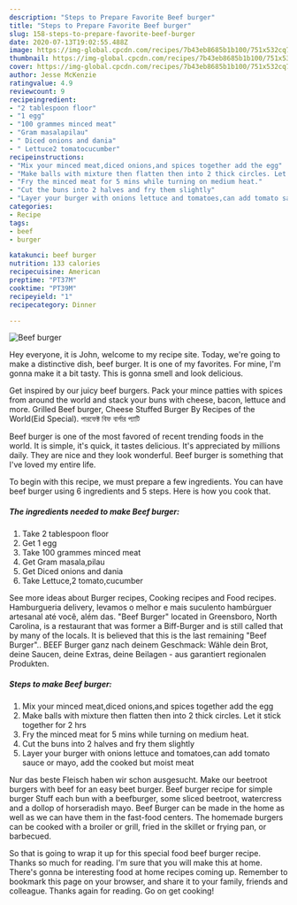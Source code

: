 ```yaml
---
description: "Steps to Prepare Favorite Beef burger"
title: "Steps to Prepare Favorite Beef burger"
slug: 158-steps-to-prepare-favorite-beef-burger
date: 2020-07-13T19:02:55.488Z
image: https://img-global.cpcdn.com/recipes/7b43eb8685b1b100/751x532cq70/beef-burger-recipe-main-photo.jpg
thumbnail: https://img-global.cpcdn.com/recipes/7b43eb8685b1b100/751x532cq70/beef-burger-recipe-main-photo.jpg
cover: https://img-global.cpcdn.com/recipes/7b43eb8685b1b100/751x532cq70/beef-burger-recipe-main-photo.jpg
author: Jesse McKenzie
ratingvalue: 4.9
reviewcount: 9
recipeingredient:
- "2 tablespoon floor"
- "1 egg"
- "100 grammes minced meat"
- "Gram masalapilau"
- " Diced onions and dania"
- " Lettuce2 tomatocucumber"
recipeinstructions:
- "Mix your minced meat,diced onions,and spices together add the egg"
- "Make balls with mixture then flatten then into 2 thick circles. Let it stick together for 2 hrs"
- "Fry the minced meat for 5 mins while turning on medium heat."
- "Cut the buns into 2 halves and fry them slightly"
- "Layer your burger with onions lettuce and tomatoes,can add tomato sauce or mayo, add the cooked but moist meat"
categories:
- Recipe
tags:
- beef
- burger

katakunci: beef burger 
nutrition: 133 calories
recipecuisine: American
preptime: "PT37M"
cooktime: "PT39M"
recipeyield: "1"
recipecategory: Dinner

---
```



![Beef burger](https://img-global.cpcdn.com/recipes/7b43eb8685b1b100/751x532cq70/beef-burger-recipe-main-photo.jpg)

Hey everyone, it is John, welcome to my recipe site. Today, we're going to make a distinctive dish, beef burger. It is one of my favorites. For mine, I'm gonna make it a bit tasty. This is gonna smell and look delicious.

Get inspired by our juicy beef burgers. Pack your mince patties with spices from around the world and stack your buns with cheese, bacon, lettuce and more. Grilled Beef burger, Cheese Stuffed Burger By Recipes of the World(Eid Special). পারফেক্ট বিফ বার্গার প্যাটি

Beef burger is one of the most favored of recent trending foods in the world. It is simple, it's quick, it tastes delicious. It's appreciated by millions daily. They are nice and they look wonderful. Beef burger is something that I've loved my entire life.


To begin with this recipe, we must prepare a few ingredients. You can have beef burger using 6 ingredients and 5 steps. Here is how you cook that.

<!--inarticleads1-->

##### The ingredients needed to make Beef burger:

1. Take 2 tablespoon floor
1. Get 1 egg
1. Take 100 grammes minced meat
1. Get Gram masala,pilau
1. Get  Diced onions and dania
1. Take  Lettuce,2 tomato,cucumber


See more ideas about Burger recipes, Cooking recipes and Food recipes. Hamburgueria delivery, levamos o melhor e mais suculento hambúrguer artesanal até você, além das. &#34;Beef Burger&#34; located in Greensboro, North Carolina, is a restaurant that was former a Biff-Burger and is still called that by many of the locals. It is believed that this is the last remaining &#34;Beef Burger&#34;.. BEEF Burger ganz nach deinem Geschmack: Wähle dein Brot, deine Saucen, deine Extras, deine Beilagen - aus garantiert regionalen Produkten. 

<!--inarticleads2-->

##### Steps to make Beef burger:

1. Mix your minced meat,diced onions,and spices together add the egg
1. Make balls with mixture then flatten then into 2 thick circles. Let it stick together for 2 hrs
1. Fry the minced meat for 5 mins while turning on medium heat.
1. Cut the buns into 2 halves and fry them slightly
1. Layer your burger with onions lettuce and tomatoes,can add tomato sauce or mayo, add the cooked but moist meat


Nur das beste Fleisch haben wir schon ausgesucht. Make our beetroot burgers with beef for an easy beet burger. Beef burger recipe for simple burger Stuff each bun with a beefburger, some sliced beetroot, watercress and a dollop of horseradish mayo. Beef Burger can be made in the home as well as we can have them in the fast-food centers. The homemade burgers can be cooked with a broiler or grill, fried in the skillet or frying pan, or barbecued. 

So that is going to wrap it up for this special food beef burger recipe. Thanks so much for reading. I'm sure that you will make this at home. There's gonna be interesting food at home recipes coming up. Remember to bookmark this page on your browser, and share it to your family, friends and colleague. Thanks again for reading. Go on get cooking!
